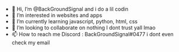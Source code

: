 - 👋 Hi, I’m @BackGroundSignal and i do a lil codin
- 👀 I’m interested in websites and apps
- 🌱 I’m currently learning javascript, python, html, css
- 💞️ I’m looking to collaborate on nothing I dont trust yall lmao 
- 📫 How to reach me Discord : BackGroundSignal#0477 i dont even check my email 

<!---
BackGroundSignal/BackGroundSignal is a ✨ special ✨ repository because its `README.md` (this file) appears on your GitHub profile.
You can click the Preview link to take a look at your changes.
--->
